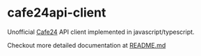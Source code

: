 # cafe24api-client

Unofficial [Cafe24](https://www.cafe24.com/) API client implemented in javascript/typescript.

Checkout more detailed documentation at [README.md](https://github.com/shepherd231/cafe24api-client)
